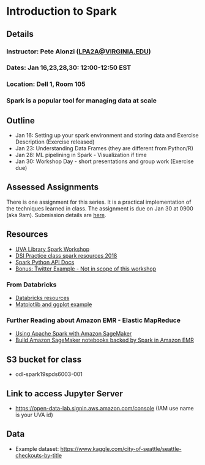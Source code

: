 # Introduction to Spark

## Details
### Instructor: Pete Alonzi (LPA2A@VIRGINIA.EDU)
### Dates: Jan 16,23,28,30: 12:00-12:50 EST
### Location: Dell 1, Room 105
### Spark is a popular tool for managing data at scale

## Outline
* Jan 16: Setting up your spark environment and storing data and Exercise Description (Exercise released) 
* Jan 23: Understanding Data Frames (they are different from Python/R) 
* Jan 28: ML pipelining in Spark - Visualization if time
* Jan 30: Workshop Day - short presentations and group work (Exercise due)

## Assessed Assignments
There is one assignment for this series. It is a practical implementation of the techniques learned in class. The assignment is due on Jan 30 at 0900 (aka 9am). Submission details are [here](https://github.com/UVA-DSI/Open-Data-Lab/blob/master/education/Spark%2019Sp%20DS%206003-001/exercise_submissions/README.md). 

## Resources
* [UVA Library Spark Workshop](https://github.com/alonzi/spark-intro)
* [DSI Practice class spark resources 2018](https://github.com/alonzi/spark)
* [Spark Python API Docs](https://spark.apache.org/docs/latest/api/python/index.html#)
* [Bonus: Twitter Example - Not in scope of this workshop](https://www.toptal.com/apache/apache-spark-streaming-twitter?!)
### From Databricks
* [Databricks resources](https://docs.databricks.com/index.html)
* [Matplotlib and ggplot example](https://docs.databricks.com/user-guide/visualizations/matplotlib-and-ggplot.html?1)
### Further Reading about Amazon EMR - Elastic MapReduce
* [Using Apache Spark with Amazon SageMaker](https://docs.aws.amazon.com/sagemaker/latest/dg/apache-spark.html)
* [Build Amazon SageMaker notebooks backed by Spark in Amazon EMR](https://aws.amazon.com/blogs/machine-learning/build-amazon-sagemaker-notebooks-backed-by-spark-in-amazon-emr/)

## S3 bucket for class
* odl-spark19spds6003-001

## Link to access Jupyter Server
* https://open-data-lab.signin.aws.amazon.com/console (IAM use name is your UVA id)

## Data
* Example dataset: https://www.kaggle.com/city-of-seattle/seattle-checkouts-by-title 
